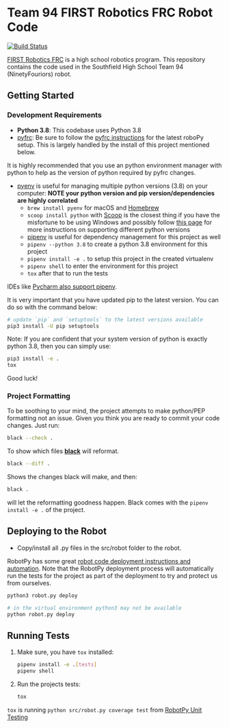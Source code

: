 # Team 94 FIRST Robotics FRC Robot Code

[![Build Status](https://travis-ci.org/TechnoJays/robot2019.svg?branch=develop)](https://travis-ci.org/TechnoJays/robot2019)

[FIRST Robotics FRC] is a high school robotics program.  This repository contains the code used in the
Southfield High School Team 94 (NinetyFouriors) robot.

## Getting Started

### Development Requirements

* **Python 3.8**: This codebase uses Python 3.8
* [pyfrc]: Be sure to follow the [pyfrc instructions] for the latest roboPy setup. This is largely handled by the install of this project mentioned below.

It is highly recommended that you use an python environment manager with python to help as the version
of python required by pyfrc changes.

* [pyenv] is useful for managing multiple python versions (3.8) on your computer: **NOTE your python version and pip version/dependencies are highly correlated**
  * `brew install pyenv` for macOS and [Homebrew]
  * `scoop install python` with [Scoop] is the closest thing if you have the misfortune to be using Windows and possibly follow [this page] for more instructions on supporting different python versions
  * [pipenv] is useful for dependency management for this project as well
  * `pipenv --python 3.8` to create a python 3.8 environment for this project
  * `pipenv install -e .` to setup this project in the created virtualenv
  * `pipenv shell` to enter the environment for this project
  * `tox` after that to run the tests

IDEs like [Pycharm also support pipenv].

It is very important that you have updated pip to the latest version. You can do so with the command below:

```bash
# update `pip` and `setuptools` to the latest versions available
pip3 install -U pip setuptools
```

Note: If you are confident that your system version of python is exactly python 3.8, then you can simply use:

```bash
pip3 install -e .
tox
```

Good luck!

### Project Formatting

To be soothing to your mind, the project attempts to make python/PEP formatting not an issue. Given you
think you are ready to commit your code changes. Just run:

```bash
black --check .
```

To show which files **[black]** will reformat.

```bash
black --diff .
```

Shows the changes black will make, and then:

```bash
black .
```

will let the reformatting goodness happen. Black comes with the `pipenv install -e .` of the project.

## Deploying to the Robot

* Copy/install all .py files in the src/robot folder to the robot.

RobotPy has some great [robot code deployment instructions and automation].
Note that the RobotPy deployment process will automatically run the tests for the project as
part of the deployment to try and protect us from ourselves.

```bash
python3 robot.py deploy

# in the virtual environment python3 may not be available
python robot.py deploy
```

## Running Tests

1. Make sure, you have `tox` installed:

    ```bash
    pipenv install -e .[tests]
    pipenv shell
    ```

2. Run the projects tests:

   ```bash
   tox
   ```

`tox` is running `python src/robot.py coverage test` from [RobotPy Unit Testing]


[FIRST Robotics FRC]: http://www.usfirst.org/
[pyfrc]: https://github.com/robotpy/pyfrc
[pyfrc instructions]: http://pyfrc.readthedocs.org/en/latest/
[black]: https://github.com/ambv/black 
[RobotPy Unit Testing]: https://robotpy.readthedocs.io/en/stable/guide/testing.html
[pyenv]: https://github.com/pyenv/pyenv 
[pipenv]: https://github.com/pypa/pipenv
[Homebrew]: https://brew.sh/
[Scoop]: https://scoop.sh/
[this page]: https://github.com/lukesampson/scoop/wiki/Switching-Ruby-and-Python-Versions
[robot code deployment instructions and automation]: https://robotpy.readthedocs.io/en/stable/guide/deploy.html
[Pycharm also support pipenv]: https://www.jetbrains.com/help/pycharm/pipenv.html
